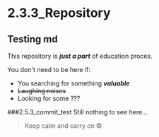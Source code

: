 # 2.3.3_Repository
## Testing md

This repository is **_just a part_** of education proces.

You don't need to be here if:
* You searching for something **_valuable_**
* ~~Laughing noises~~
* Looking for some ???

###2.5.3_commit_test
Still nothing to see here...

> Keep calm and carry on ©
